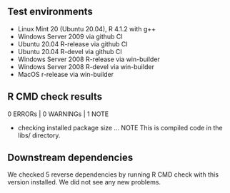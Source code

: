 ## Test environments

* Linux Mint 20 (Ubuntu 20.04), R 4.1.2 with g++
* Windows Server 2009 via github CI
* Ubuntu 20.04 R-release via github CI
* Ubuntu 20.04 R-devel via github CI
* Windows Server 2008 R-release via win-builder
* Windows Server 2008 R-devel via win-builder
* MacOS r-release via win-builder

## R CMD check results

0 ERRORs | 0 WARNINGs | 1 NOTE
- checking installed package size ... NOTE
This is compiled code in the libs/ directory.

## Downstream dependencies

We checked 5 reverse dependencies by running R CMD check with this version installed. 
We did not see any new problems.

